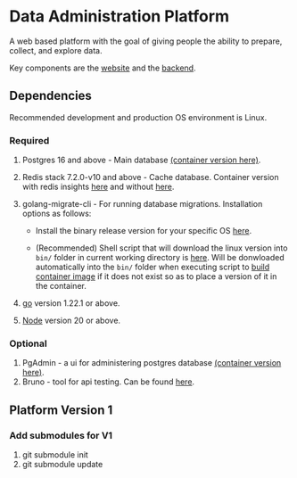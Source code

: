 # Data Administration Platform
A web based platform with the goal of giving people the ability to prepare, collect, and explore data.

Key components are the [website](web/README.md) and the [backend](BACKEND.md).

## Dependencies

Recommended development and production OS environment is Linux.

### Required

1. Postgres 16 and above - Main database [(container version here)](https://hub.docker.com/_/postgres).
2. Redis stack 7.2.0-v10 and above - Cache database. Container version with redis insights [here](https://hub.docker.com/r/redis/redis-stack) and without [here](https://hub.docker.com/r/redis/redis-stack-server).
3. golang-migrate-cli - For running database migrations. Installation options as follows:

   - Install the binary release version for your specific OS [here](https://github.com/golang-migrate/migrate/releases).

   - (Recommended) Shell script that will download the linux version into `bin/` folder in current working directory is [here](scripts/download_golang_migrate.sh). Will be donwloaded automatically into the `bin/` folder when executing script to [build container image](scripts/build_container_images.sh) if it does not exist so as to place a version of it in the container.

4. [go](https://go.dev/dl/) version 1.22.1 or above.
5. [Node](https://nodejs.org/en) version 20 or above.

### Optional

1. PgAdmin - a ui for administering postgres database [(container version here)](https://hub.docker.com/r/dpage/pgadmin4/).
2. Bruno - tool for api testing. Can be found [here](https://www.usebruno.com/downloads).

## Platform Version 1
### Add submodules for V1
1. git submodule init
2. git submodule update
